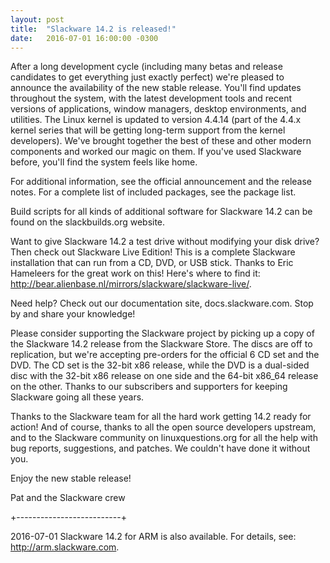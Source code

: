 ```yaml
---
layout: post
title:  "Slackware 14.2 is released!"
date:   2016-07-01 16:00:00 -0300
---
```


After a long development cycle (including many betas and release candidates to get everything just exactly perfect) we're pleased to announce the availability of the new stable release. You'll find updates throughout the system, with the latest development tools and recent versions of applications, window managers, desktop environments, and utilities. The Linux kernel is updated to version 4.4.14 (part of the 4.4.x kernel series that will be getting long-term support from the kernel developers). We've brought together the best of these and other modern components and worked our magic on them. If you've used Slackware before, you'll find the system feels like home.

For additional information, see the official announcement and the release notes. For a complete list of included packages, see the package list.

Build scripts for all kinds of additional software for Slackware 14.2 can be found on the slackbuilds.org website.

Want to give Slackware 14.2 a test drive without modifying your disk drive? Then check out Slackware Live Edition! This is a complete Slackware installation that can run from a CD, DVD, or USB stick. Thanks to Eric Hameleers for the great work on this! Here's where to find it: http://bear.alienbase.nl/mirrors/slackware/slackware-live/.

Need help? Check out our documentation site, docs.slackware.com. Stop by and share your knowledge!

Please consider supporting the Slackware project by picking up a copy of the Slackware 14.2 release from the Slackware Store. The discs are off to replication, but we're accepting pre-orders for the official 6 CD set and the DVD. The CD set is the 32-bit x86 release, while the DVD is a dual-sided disc with the 32-bit x86 release on one side and the 64-bit x86_64 release on the other. Thanks to our subscribers and supporters for keeping Slackware going all these years.

Thanks to the Slackware team for all the hard work getting 14.2 ready for action! And of course, thanks to all the open source developers upstream, and to the Slackware community on linuxquestions.org for all the help with bug reports, suggestions, and patches. We couldn't have done it without you.

Enjoy the new stable release!

Pat and the Slackware crew

+--------------------------+

2016-07-01 Slackware 14.2 for ARM is also available. For details, see: http://arm.slackware.com.